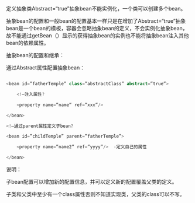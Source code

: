 定义抽象类Abstract=“true”抽象bean不能实例化，一个类可以创建多个bean。
抽象bean的配置和一般bean的配置基本一样只是在增加了Abstract=“true”抽象bean是一个bean的模板，容器会忽略抽象bean的定义，不会实例化抽象bean，故不能通过getBean（）显示的获得抽象bean的实例也不能将抽象bean注入其他bean的依赖属性。
抽象bean的配置和继承：
通过Abstract属性配置抽象bean：
```java  
<bean id=”fatherTemple” class=”abstractClass” abstract=”true”>
	<!—注入属性?
	<property name=”name” ref=”xxx”/>
</bean>
<!—通过parent属性定义子bean?
<bean id=”childTemple” parent=”fatherTemple”>
	<property name=”name2” ref=”yyyy”/>  -定义自己的属性
</bean>
```
说明：
子bean配置可以增加新的配置信息，并可以定义新的配置覆盖父类的定义。
子类和父类中至少有一个class属性否则不知道实现类，父类的class可以不写。